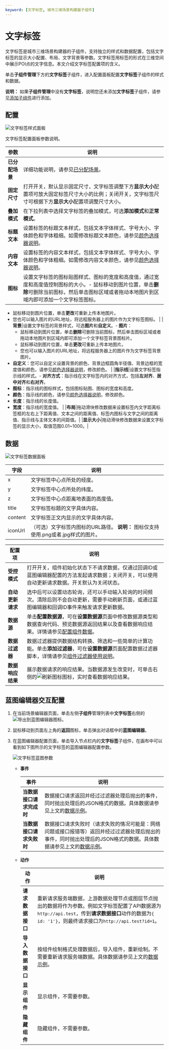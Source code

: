 ```yaml
---
keyword: [文字标签, 城市三维场景构建器子组件]
---
```


# 文字标签

文字标签是城市三维场景构建器的子组件，支持独立的样式和数据配置，包括文字标签的显示大小配置、布局、文字背景等参数。文字标签用标签的形式在三维空间中展示POI点的文字信息。本文介绍文字标签配置项的含义。

单击**子组件管理**下方的**文字标签**子组件，进入配置面板配置**文字标签**子组件的样式和数据。

**说明：** 如果**子组件管理**中没有**文字标签**，说明您还未添加**文字标签**子组件，请参见[添加子组件](/cn.zh-CN/城市三维场景构建器/子组件面板管理.md)进行添加。

## 配置

![文字标签样式面板](https://static-aliyun-doc.oss-accelerate.aliyuncs.com/assets/img/zh-CN/5341337061/p187402.png)

文字标签配置面板参数说明。

|参数|说明|
|--|--|
|**已分配场景**|详细功能说明，请参见[已分配场景](/cn.zh-CN/城市三维场景构建器/子组件说明/子组件配置项说明.md)。|
|**固定尺寸**|打开开关，默认显示固定尺寸，文字标签调整下方**显示大小**配置项可放大固定标签尺寸大小的比例；关闭开关，文字标签尺寸可根据下方**显示大小**配置项调整尺寸大小。|
|**叠加模式**|在下拉列表中选择文字标签的叠加模式，可选**添加模式**和**正常模式**。|
|**标题文本**|设置标签的标题文本样式，包括文本字体样式、字号大小、字体颜色和字体粗细。如需修改标题文本颜色，请参见[颜色选择器说明](/cn.zh-CN/组件指南/配置项说明.md)。|
|**内容文本**|设置标签的内容文本样式，包括文本字体样式、字号大小、字体颜色和字体粗细。如需修改内容文本颜色，请参见[颜色选择器说明](/cn.zh-CN/组件指南/配置项说明.md)。|
|**图标**|设置文字标签的图标贴图样式、图标的宽度和高度值，通过宽度和高度值控制图标的大小。-   鼠标移动到图片位置，单击**删除**可删除当前图标，然后单击图标区域或者拖动本地图片到区域内即可添加一个文字标签图标。
-   鼠标移动到图片位置，单击**更改**可重新上传本地图片。
-   您也可以输入图片的URL地址，将远程服务器上的图片作为文字标签图标。 |
|**背景**|设置文字标签的背景样式，可选**图片**和**自定义**。-   **图片**：
    -   鼠标移动到图片位置，单击**删除**可删除当前图标，然后单击图标区域或者拖动本地图片到区域内即可添加一个文字标签背景图标片。
    -   鼠标移动到图片位置，单击**更改**可重新上传本地图片。
    -   您也可以输入图片的URL地址，将远程服务器上的图片作为文字标签背景图片。
-   **自定义**：您可以自定义设置背景的颜色、背景边框圆角半径值、背景边框的宽度值和颜色，请参见[颜色选择器说明](/cn.zh-CN/组件指南/配置项说明.md)，修改颜色。 |
|**指示线**|设置文字标签指示线的样式。-   **对齐方式**：指示线在文字标签内的对齐方式，包括**左对齐**、**居中对齐**和**右对齐**。
-   **图标**：指示线的图标样式，包括图标贴图、图标的宽度和高度。
-   **颜色**：指示线的颜色，请参见[颜色选择器说明](/cn.zh-CN/组件指南/配置项说明.md)，修改颜色。
-   **长度**：指示线的长度值。
-   **宽度**：指示线的宽度值。 |
|**布局**|拖动滑块修改数据来设置标签内文字距离标签框的左右上下距离值、文本之间的距离值、标签内图标与文字之间的距离值、指示线与主体文本的间距值。|
|**显示大小**|拖动滑块修改数据来设置文字标签的显示大小，取值范围0.01~1000。|

## 数据

![文字标签数据面板](https://static-aliyun-doc.oss-accelerate.aliyuncs.com/assets/img/zh-CN/5341337061/p187432.jpg)

|字段|说明|
|--|--|
|x|文字标签中心点所处的经度。|
|y|文字标签中心点所处的纬度。|
|z|文字标签中心点距离地表面的高度值。|
|title|文字标签标题的文字具体内容。|
|content|文字标签正文内显示的文字具体内容。|
|iconUrl|（可选）文字标签内图标的URL路径。 **说明：** 图标仅支持使用.png或者.jpg样式的图片。 |

|配置项|说明|
|---|--|
|**受控模式**|打开开关，组件初始化状态下不请求数据，仅通过回调ID或蓝图编辑器配置的方法发起请求数据；关闭开关，可以使用自动更新请求数据。开关默认为关闭状态。|
|**自动更新请求**|选中后可以设置动态轮询，还可以手动输入轮询的时间频次。清除后则不会自动更新，需要手动刷新页面，或通过蓝图编辑器和回调ID事件来触发请求更新数据。|
|**数据源**|单击**配置数据源**，可在**设置数据源**页面中修改数据源类型和数据查询代码、预览数据源返回结果以及查看数据响应结果。详情请参见[配置组件数据](/cn.zh-CN/组件管理/配置组件数据.md)。|
|**数据过滤器**|数据过滤器提供数据结构转换、筛选和一些简单的计算功能。单击**添加过滤器**，可在**设置数据源**页面配置数据过滤器脚本，详情请参见[组件过滤器使用说明](/cn.zh-CN/组件管理/组件数据过滤器使用说明/使用方法.md)。|
|**数据响应结果**|展示数据请求的响应结果。当数据源发生改变时，可单击右侧的![刷新图标 ](https://static-aliyun-doc.oss-accelerate.aliyuncs.com/assets/img/zh-CN/0376703061/p89093.png)图标，实时查看数据响应结果。|

## 蓝图编辑器交互配置

1.  在当前场景编辑器页面，单击左侧**子组件**管理列表中**文字标签**右侧的![导出到蓝图编辑器](https://static-aliyun-doc.oss-accelerate.aliyuncs.com/assets/img/zh-CN/2434449951/p89089.jpg)图标。
2.  鼠标移动到页面左上角的**返回**图标，单击弹出对话框中的**蓝图编辑器**。
3.  在蓝图编辑器配置页面，单击导入节点栏内的**文字标签**子组件，在画布中可以看到如下图所示的文字标签的蓝图编辑器配置参数。

    ![文字标签蓝图参数](https://static-aliyun-doc.oss-accelerate.aliyuncs.com/assets/img/zh-CN/5341337061/p187433.jpg)

    -   **事件**

        |事件|说明|
        |--|--|
        |**当数据接口请求完成时**|数据接口请求返回并经过过滤器处理后抛出的事件，同时抛出处理后的JSON格式的数据。具体数据请参见上文的[数据示例](#section_v47_pqt_elx)。|
        |**当数据接口请求失败时**|数据接口请求失败时（请求失败的情况可能是：网络问题或接口报错等）返回并经过过滤器处理后抛出的事件，同时抛出处理后的JSON格式的数据。具体数据请参见上文的[数据示例](#section_v47_pqt_elx)。|

    -   **动作**

        |动作|说明|
        |--|--|
        |**请求数据接口**|重新请求服务端数据，上游数据处理节点或图层节点抛出的数据将作为参数。例如文字标签配置了API数据源为`http://api.test`，传到**请求数据接口**动作的数据为`{ id: '1'}`，则最终请求接口为`http://api.test?id=1`。|
        |**导入数据接口**|按组件绘制格式处理数据后，导入组件，重新绘制。不需要重新请求服务端数据。具体数据请参见上文的[数据示例](#section_v47_pqt_elx)。|
        |**显示组件**|显示组件，不需要参数。|
        |**隐藏组件**|隐藏组件，不需要参数。|


